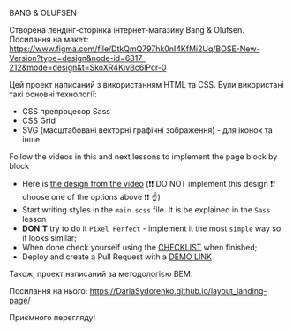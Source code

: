 BANG & OLUFSEN

Створена лендінг-сторінка інтернет-магазину Bang & Olufsen. Посилання на макет: https://www.figma.com/file/DtkQmQ797hk0nI4KfMi2Uq/BOSE-New-Version?type=design&node-id=6817-212&mode=design&t=SkoXR4KivBc6lPcr-0

Цей проект написаний з використанням HTML та CSS.
Були використані такі основні технології:
 - CSS препроцесор Sass
 - CSS Grid
 - SVG (масштабовані векторні графічні зображення) - для іконок та інше

Follow the videos in this and next lessons to implement the page block by block
- Here is [the design from the video](https://www.figma.com/file/DtkQmQ797hk0nI4KfMi2Uq/BOSE-New-Version?type=design&node-id=6703-88&t=L7eKz5YKLN0m5WxR-0) (❗❗ DO NOT implement this design ❗❗ choose one of the options above ❗❗ ☝️)
- Start writing styles in the `main.scss` file. It is be explained in the `Sass` lesson
- **DON'T** try to do it `Pixel Perfect` - implement it the most `simple` way so it looks similar;
- When done check yourself using the [CHECKLIST](./checklist.md) when finished;
- Deploy and create a Pull Request with a [DEMO LINK](https://<your_account>.github.io/layout_landing-page/)

Також, проект написаний за методологією BEM.

Посилання на нього: https://DariaSydorenko.github.io/layout_landing-page/

Приємного перегляду!
